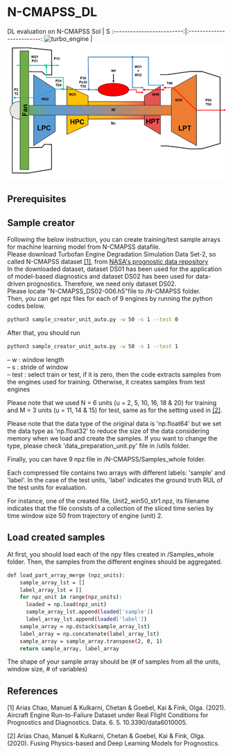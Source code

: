 # N-CMAPSS_DL
DL evaluation on N-CMAPSS
Sol            |  S
:-------------------------:|:-------------------------:
![turbo_engine](.png)  |  ![](cmapss.png)

## Prerequisites


## Sample creator
Following the below instruction, you can create training/test sample arrays for machine learning model from N-CMAPSS datafile. <br/>
Please download Turbofan Engine Degradation Simulation Data Set-2, so called N-CMAPSS dataset [[1]](#1), from [NASA's prognostic data repository](https://ti.arc.nasa.gov/tech/dash/groups/pcoe/prognostic-data-repository/) <br/>
In the downloaded dataset, dataset DS01 has been used for the application of model-based diagnostics and dataset DS02 has been used for data-driven prognostics.   Therefore, we need only dataset DS02. <br/> 
Please locate "N-CMAPSS_DS02-006.h5"file to /N-CMAPSS folder. <br/>
Then, you can get npz files for each of 9 engines by running the python codes below. 
```bash
python3 sample_creator_unit_auto.py -w 50 -s 1 --test 0
```
After that, you should run 
```bash
python3 sample_creator_unit_auto.py -w 50 -s 1 --test 1
```
&ndash;  w : window length <br/>
&ndash;  s : stride of window <br/>
&ndash;  test : select train or test, if it is zero, then the code extracts samples from the engines used for training. Otherwise, it creates samples from test engines<br/>

Please note that we used N = 6 units (u = 2, 5, 10, 16, 18 & 20) for training and M = 3  units (u = 11, 14 & 15) for test, same as for the setting used in [[2]](#2). <br/>

Please note that the data type of the original data is 'np.float64' but we set the data type as 'np.float32' to reduce the size of the data considering memory when we load and create the samples. If you want to change the type, please check 'data_preparation_unit.py' file in /utils folder.  <br/>

Finally, you can have 9 npz file in /N-CMAPSS/Samples_whole folder. <br/>

Each compressed file contains two arrays with different labels: 'sample' and 'label'. In the case of the test units, 'label' indicates the ground truth RUL of the test units for evaluation. 

For instance, one of the created file, Unit2_win50_str1.npz, its filename indicates that the file consists of a collection of the sliced time series by time window size 50 from trajectory of engine (unit) 2. <br/>

## Load created samples
At first, you should load each of the npy files created in /Samples_whole folder. Then, the samples from the different engines should be aggregated. 
```bash
def load_part_array_merge (npz_units):
    sample_array_lst = []
    label_array_lst = []
    for npz_unit in range(npz_units):
      loaded = np.load(npz_unit)
      sample_array_lst.append(loaded['sample'])
      label_array_lst.append(loaded['label'])
    sample_array = np.dstack(sample_array_lst)
    label_array = np.concatenate(label_array_lst)
    sample_array = sample_array.transpose(2, 0, 1)
    return sample_array, label_array
```
The shape of your sample array should be (# of samples from all the units, window size, # of variables)


## References
<a id="1">[1]</a> 
Arias Chao, Manuel & Kulkarni, Chetan & Goebel, Kai & Fink, Olga. (2021). Aircraft Engine Run-to-Failure Dataset under Real Flight Conditions for Prognostics and Diagnostics. Data. 6. 5. 10.3390/data6010005.

<a id="2">[2]</a> 
Arias Chao, Manuel & Kulkarni, Chetan & Goebel, Kai & Fink, Olga. (2020). Fusing Physics-based and Deep Learning Models for Prognostics. 


